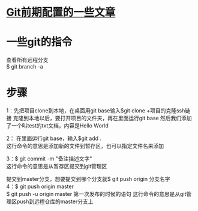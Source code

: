 # <a href="https://www.jianshu.com/p/6deca2cfc37a">Git前期配置的一些文章</a>
# 一些git的指令
查看所有远程分支             <br/>
$ git branch -a


# 步骤
1：先把项目clone到本地，在桌面用git base输入$git clone +项目的克隆ssh链接
克隆到本地以后，要打开项目的文件夹，再在里面运行git base
然后我们添加了一个叫test的txt文档，内容是Hello World

2： 在里面运行git base，输入$git add .            <br/>
这行命令的意思是添加新的文件到暂存区，也可以指定文件名来添加

3：$ git commit -m "备注描述文字"              <br/>
这行命令的意思是从暂存区提交到git管理区

提交到master分支，想要提交到哪个分支就$ git push origin 分支名字            <br/>
4：$ git push origin master  <br/>
   $ git push -u origin master          第一次发布的时候的语句
这行命令的意思是从git管理区push到远程仓库的master分支上
